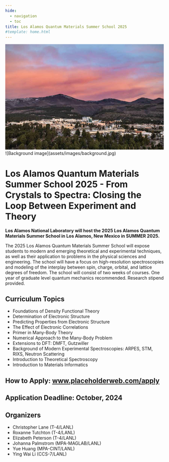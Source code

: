 ```yaml
---
hide:
  - navigation
  - toc
title: Los Alamos Quantum Materials Summer School 2025
#template: home.html
---
```


<img src="assets/images/background.jpg">
![Background image](assets/images/background.jpg)

# Los Alamos Quantum Materials Summer School 2025 - From Crystals to Spectra: Closing the Loop Between Experiment and Theory

**Los Alamos National Laboratory will host the 2025 Los Alamos Quantum Materials Summer School in Los Alamos, New Mexico in SUMMER 2025.**

The 2025 Los Alamos Quantum Materials Summer School will expose students to modern and emerging theoretical and experimental techniques, as well as their application to problems in the physical sciences and engineering. The school will have a focus on high-resolution spectroscopies and modeling of the interplay between spin, charge, orbital, and lattice degrees of freedom. The school will consist of two weeks of courses. One year of graduate level quantum mechanics recommended. Research stipend provided.

## Curriculum Topics

* Foundations of Density Functional Theory
* Determination of Electronic Structure
* Predicting Properties from Electronic Structure
* The Effect of Electronic Correlations
* Primer in Many-Body Theory
* Numerical Approach to the Many-Body Problem
* Extensions to DFT: DMFT, Gutzwiller
* Background of Modern Experimental Spectroscopies: ARPES, STM, RIXS, Neutron Scattering
* Introduction to Theoretical Spectroscopy
* Introduction to Materials Informatics 

## How to Apply: www.placeholderweb.com/apply

## Application Deadline: October, 2024

## Organizers
* Christopher Lane (T-4/LANL)
* Roxanne Tutchton (T-4/LANL)
* Elizabeth Peterson (T-4/LANL)
* Johanna Palmstrom (MPA-MAGLAB/LANL)
* Yue Huang (MPA-CINT/LANL)
* Ying Wai Li (CCS-7/LANL)
